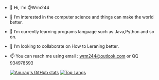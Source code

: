 - 👋 Hi, I’m @Wrm244
- 👀 I’m interested in the computer science and things can make the world better. 
- 🌱 I’m currently learning programs language such as Java,Python and so on.
- 💞️ I’m looking to collaborate on How to Leraning better.
- 📫 You can reach me using email : wrm244@outlook.com or QQ 934978593


  [![Anurag's GitHub stats](https://github-readme-stats.vercel.app/api?username=Wrm244&show_icons=true&theme=tokyonight)](https://github.com/Wrm244/)    [![Top Langs](https://github-readme-stats.vercel.app/api/top-langs/?username=Wrm244&layout=compact&theme=tokyonight)](https://github.com/Wrm244/)
  
<!---
Wrm244/Wrm244 is a ✨ special ✨ repository because its `README.md` (this file) appears on your GitHub profile.
You can click the Preview link to take a look at your changes.
--->
